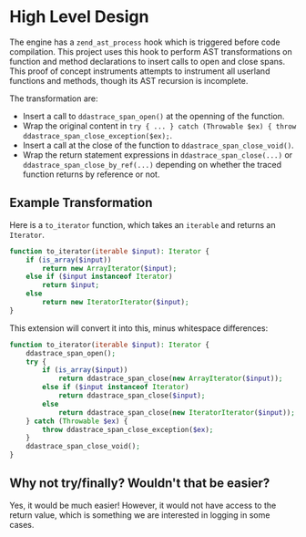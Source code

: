 # High Level Design

The engine has a `zend_ast_process` hook which is triggered before code compilation. This project uses this hook to perform AST transformations on function and method declarations to insert calls to open and close spans. This proof of concept instruments attempts to instrument all userland functions and methods, though its AST recursion is incomplete.

The transformation are:

  - Insert a call to `ddastrace_span_open()` at the openning of the function.
  - Wrap the original content in `try { ... } catch (Throwable $ex) { throw ddastrace_span_close_exception($ex);`.
  - Insert a call at the close of the function to `ddastrace_span_close_void()`.
  - Wrap the return statement expressions in `ddastrace_span_close(...)` or `ddastrace_span_close_by_ref(...)` depending on whether the traced function returns by reference or not.

## Example Transformation

Here is a `to_iterator` function, which takes an `iterable` and returns an `Iterator`.

```php
function to_iterator(iterable $input): Iterator {
    if (is_array($input))
        return new ArrayIterator($input);
    else if ($input instanceof Iterator)
        return $input;
    else
        return new IteratorIterator($input);
}
```

This extension will convert it into this, minus whitespace differences:

```php
function to_iterator(iterable $input): Iterator {
    ddastrace_span_open();
    try {
        if (is_array($input))
            return ddastrace_span_close(new ArrayIterator($input));
        else if ($input instanceof Iterator)
            return ddastrace_span_close($input);
        else
            return ddastrace_span_close(new IteratorIterator($input));
    } catch (Throwable $ex) {
        throw ddastrace_span_close_exception($ex);
    }
    ddastrace_span_close_void();
}
```

## Why not try/finally? Wouldn't that be easier?

Yes, it would be much easier! However, it would not have access to the return value, which is something we are interested in logging in some cases.
